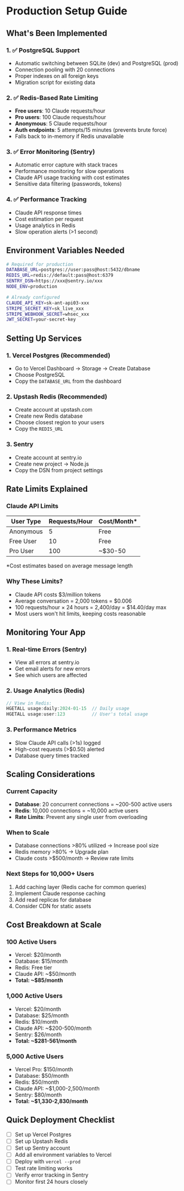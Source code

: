 # Production Setup Guide

## What's Been Implemented

### 1. ✅ PostgreSQL Support
- Automatic switching between SQLite (dev) and PostgreSQL (prod)
- Connection pooling with 20 connections
- Proper indexes on all foreign keys
- Migration script for existing data

### 2. ✅ Redis-Based Rate Limiting
- **Free users**: 10 Claude requests/hour
- **Pro users**: 100 Claude requests/hour  
- **Anonymous**: 5 Claude requests/hour
- **Auth endpoints**: 5 attempts/15 minutes (prevents brute force)
- Falls back to in-memory if Redis unavailable

### 3. ✅ Error Monitoring (Sentry)
- Automatic error capture with stack traces
- Performance monitoring for slow operations
- Claude API usage tracking with cost estimates
- Sensitive data filtering (passwords, tokens)

### 4. ✅ Performance Tracking
- Claude API response times
- Cost estimation per request
- Usage analytics in Redis
- Slow operation alerts (>1 second)

## Environment Variables Needed

```bash
# Required for production
DATABASE_URL=postgres://user:pass@host:5432/dbname
REDIS_URL=redis://default:pass@host:6379
SENTRY_DSN=https://xxx@sentry.io/xxx
NODE_ENV=production

# Already configured
CLAUDE_API_KEY=sk-ant-api03-xxx
STRIPE_SECRET_KEY=sk_live_xxx
STRIPE_WEBHOOK_SECRET=whsec_xxx
JWT_SECRET=your-secret-key
```

## Setting Up Services

### 1. Vercel Postgres (Recommended)
- Go to Vercel Dashboard → Storage → Create Database
- Choose PostgreSQL
- Copy the `DATABASE_URL` from the dashboard

### 2. Upstash Redis (Recommended)
- Create account at upstash.com
- Create new Redis database
- Choose closest region to your users
- Copy the `REDIS_URL`

### 3. Sentry
- Create account at sentry.io
- Create new project → Node.js
- Copy the DSN from project settings

## Rate Limits Explained

### Claude API Limits
| User Type | Requests/Hour | Cost/Month* |
|-----------|--------------|-------------|
| Anonymous | 5            | Free        |
| Free User | 10           | Free        |
| Pro User  | 100          | ~$30-50     |

*Cost estimates based on average message length

### Why These Limits?
- Claude API costs $3/million tokens
- Average conversation = 2,000 tokens = $0.006
- 100 requests/hour × 24 hours = 2,400/day = $14.40/day max
- Most users won't hit limits, keeping costs reasonable

## Monitoring Your App

### 1. Real-time Errors (Sentry)
- View all errors at sentry.io
- Get email alerts for new errors
- See which users are affected

### 2. Usage Analytics (Redis)
```javascript
// View in Redis:
HGETALL usage:daily:2024-01-15  // Daily usage
HGETALL usage:user:123          // User's total usage
```

### 3. Performance Metrics
- Slow Claude API calls (>1s) logged
- High-cost requests (>$0.50) alerted
- Database query times tracked

## Scaling Considerations

### Current Capacity
- **Database**: 20 concurrent connections = ~200-500 active users
- **Redis**: 10,000 connections = ~10,000 active users
- **Rate Limits**: Prevent any single user from overloading

### When to Scale
- Database connections >80% utilized → Increase pool size
- Redis memory >80% → Upgrade plan
- Claude costs >$500/month → Review rate limits

### Next Steps for 10,000+ Users
1. Add caching layer (Redis cache for common queries)
2. Implement Claude response caching
3. Add read replicas for database
4. Consider CDN for static assets

## Cost Breakdown at Scale

### 100 Active Users
- Vercel: $20/month
- Database: $15/month
- Redis: Free tier
- Claude API: ~$50/month
- **Total: ~$85/month**

### 1,000 Active Users
- Vercel: $20/month
- Database: $25/month
- Redis: $10/month
- Claude API: ~$200-500/month
- Sentry: $26/month
- **Total: ~$281-561/month**

### 5,000 Active Users
- Vercel Pro: $150/month
- Database: $50/month
- Redis: $50/month
- Claude API: ~$1,000-2,500/month
- Sentry: $80/month
- **Total: ~$1,330-2,830/month**

## Quick Deployment Checklist

- [ ] Set up Vercel Postgres
- [ ] Set up Upstash Redis
- [ ] Set up Sentry account
- [ ] Add all environment variables to Vercel
- [ ] Deploy with `vercel --prod`
- [ ] Test rate limiting works
- [ ] Verify error tracking in Sentry
- [ ] Monitor first 24 hours closely
